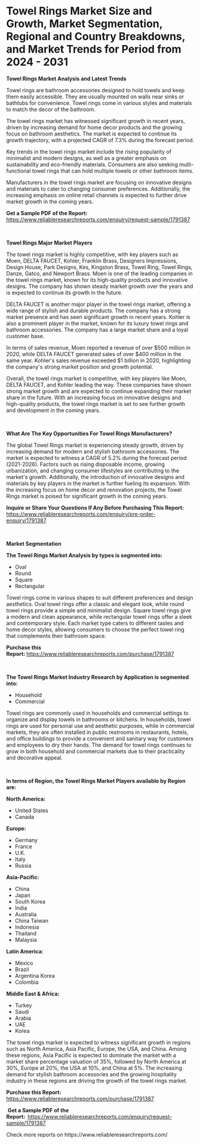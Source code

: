 <p><h1>Towel Rings Market Size and Growth, Market Segmentation, Regional and Country Breakdowns, and Market Trends for Period from 2024 -  2031</h1></p><p><strong>Towel Rings Market Analysis and Latest Trends</strong></p>
<p><p>Towel rings are bathroom accessories designed to hold towels and keep them easily accessible. They are usually mounted on walls near sinks or bathtubs for convenience. Towel rings come in various styles and materials to match the decor of the bathroom.</p><p>The towel rings market has witnessed significant growth in recent years, driven by increasing demand for home decor products and the growing focus on bathroom aesthetics. The market is expected to continue its growth trajectory, with a projected CAGR of 7.3% during the forecast period.</p><p>Key trends in the towel rings market include the rising popularity of minimalist and modern designs, as well as a greater emphasis on sustainability and eco-friendly materials. Consumers are also seeking multi-functional towel rings that can hold multiple towels or other bathroom items.</p><p>Manufacturers in the towel rings market are focusing on innovative designs and materials to cater to changing consumer preferences. Additionally, the increasing emphasis on online retail channels is expected to further drive market growth in the coming years.</p></p>
<p><strong>Get a Sample PDF of the Report:&nbsp;</strong> <a href="https://www.reliableresearchreports.com/enquiry/request-sample/1791387">https://www.reliableresearchreports.com/enquiry/request-sample/1791387</a></p>
<p>&nbsp;</p>
<p><strong>Towel Rings Major Market Players</strong></p>
<p><p>The towel rings market is highly competitive, with key players such as Moen, DELTA FAUCET, Kohler, Franklin Brass, Designers Impressions, Design House, Park Designs, Kes, Kingston Brass, Towel Ring, Towel Rings, Danze, Gatco, and Newport Brass. Moen is one of the leading companies in the towel rings market, known for its high-quality products and innovative designs. The company has shown steady market growth over the years and is expected to continue its growth in the future.</p><p>DELTA FAUCET is another major player in the towel rings market, offering a wide range of stylish and durable products. The company has a strong market presence and has seen significant growth in recent years. Kohler is also a prominent player in the market, known for its luxury towel rings and bathroom accessories. The company has a large market share and a loyal customer base.</p><p>In terms of sales revenue, Moen reported a revenue of over $500 million in 2020, while DELTA FAUCET generated sales of over $400 million in the same year. Kohler's sales revenue exceeded $1 billion in 2020, highlighting the company's strong market position and growth potential.</p><p>Overall, the towel rings market is competitive, with key players like Moen, DELTA FAUCET, and Kohler leading the way. These companies have shown strong market growth and are expected to continue expanding their market share in the future. With an increasing focus on innovative designs and high-quality products, the towel rings market is set to see further growth and development in the coming years.</p></p>
<p>&nbsp;</p>
<p><strong>What Are The Key Opportunities For Towel Rings Manufacturers?</strong></p>
<p><p>The global Towel Rings market is experiencing steady growth, driven by increasing demand for modern and stylish bathroom accessories. The market is expected to witness a CAGR of 5.2% during the forecast period (2021-2026). Factors such as rising disposable income, growing urbanization, and changing consumer lifestyles are contributing to the market's growth. Additionally, the introduction of innovative designs and materials by key players in the market is further fueling its expansion. With the increasing focus on home decor and renovation projects, the Towel Rings market is poised for significant growth in the coming years.</p></p>
<p><strong>Inquire or Share Your Questions If Any Before Purchasing This Report:</strong> <a href="https://www.reliableresearchreports.com/enquiry/pre-order-enquiry/1791387">https://www.reliableresearchreports.com/enquiry/pre-order-enquiry/1791387</a></p>
<p>&nbsp;</p>
<p><strong>Market Segmentation</strong></p>
<p><strong>The Towel Rings Market Analysis by types is segmented into:</strong></p>
<p><ul><li>Oval</li><li>Round</li><li>Square</li><li>Rectangular</li></ul></p>
<p><p>Towel rings come in various shapes to suit different preferences and design aesthetics. Oval towel rings offer a classic and elegant look, while round towel rings provide a simple and minimalist design. Square towel rings give a modern and clean appearance, while rectangular towel rings offer a sleek and contemporary style. Each market type caters to different tastes and home decor styles, allowing consumers to choose the perfect towel ring that complements their bathroom space.</p></p>
<p><strong>Purchase this Report:&nbsp;</strong><a href="https://www.reliableresearchreports.com/purchase/1791387">https://www.reliableresearchreports.com/purchase/1791387</a></p>
<p>&nbsp;</p>
<p><strong>The Towel Rings Market Industry Research by Application is segmented into:</strong></p>
<p><ul><li>Household</li><li>Commercial</li></ul></p>
<p><p>Towel rings are commonly used in households and commercial settings to organize and display towels in bathrooms or kitchens. In households, towel rings are used for personal use and aesthetic purposes, while in commercial markets, they are often installed in public restrooms in restaurants, hotels, and office buildings to provide a convenient and sanitary way for customers and employees to dry their hands. The demand for towel rings continues to grow in both household and commercial markets due to their practicality and decorative appeal.</p></p>
<p>&nbsp;</p>
<p><strong>In terms of Region, the Towel Rings Market Players available by Region are:</strong></p>
<p>
    <p> <strong> North America: </strong>
        <ul>
            <li>United States</li>
            <li>Canada</li>
        </ul>
        </p> 
    <p> <strong> Europe: </strong>
        <ul>
            <li>Germany</li>
            <li>France</li>
            <li>U.K.</li>
            <li>Italy</li>
            <li>Russia</li>
        </ul>
        </p> 
    <p> <strong> Asia-Pacific: </strong>
        <ul>
            <li>China</li>
            <li>Japan</li>
            <li>South Korea</li>
            <li>India</li>
            <li>Australia</li>
            <li>China Taiwan</li>
            <li>Indonesia</li>
            <li>Thailand</li>
            <li>Malaysia</li>
        </ul>
        </p> 
    <p> <strong> Latin America: </strong>
        <ul>
            <li>Mexico</li>
            <li>Brazil</li>
            <li>Argentina Korea</li>
            <li>Colombia</li>
        </ul>
        </p> 
    <p> <strong> Middle East & Africa: </strong>
        <ul>
            <li>Turkey</li>
            <li>Saudi</li>
            <li>Arabia</li>
            <li>UAE</li>
            <li>Korea</li>
        </ul>
    </p>
    </p>
<p><p>The towel rings market is expected to witness significant growth in regions such as North America, Asia Pacific, Europe, the USA, and China. Among these regions, Asia Pacific is expected to dominate the market with a market share percentage valuation of 35%, followed by North America at 30%, Europe at 20%, the USA at 10%, and China at 5%. The increasing demand for stylish bathroom accessories and the growing hospitality industry in these regions are driving the growth of the towel rings market.</p></p>
<p><strong>Purchase this Report: </strong><a href="https://www.reliableresearchreports.com/purchase/1791387">https://www.reliableresearchreports.com/purchase/1791387</a></p>
<p>&nbsp;<strong>Get a Sample PDF of the Report:&nbsp;&nbsp;</strong><a href="https://www.reliableresearchreports.com/enquiry/request-sample/1791387">https://www.reliableresearchreports.com/enquiry/request-sample/1791387</a></p>
<p><strong></strong></p>
<p>Check more reports on https://www.reliableresearchreports.com/</p>